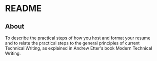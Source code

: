 # README
## About
To describe the practical steps of how you host and format your resume and to relate the practical steps to the general principles of current Technical Writing, as explained in Andrew Etter's book Modern Technical Writing.


<!--stackedit_data:
eyJoaXN0b3J5IjpbLTY1NTMyNjQ3MiwxODIwNjYzNjI2LC0yMD
g4NzQ2NjEyXX0=
-->